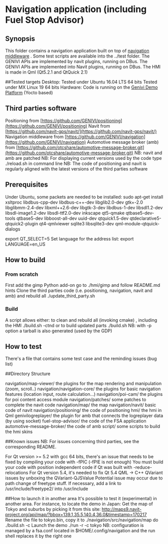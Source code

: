 # Navigation application (including Fuel Stop Advisor)

## Synopsis
This folder contains a navigation application built on top of [navigation middleware](https://github.com/GENIVI/navigation) . Some test scripts are available into the ../test folder. 
The GENIVI APIs are implemented by navit plugins, running on DBus. 
The GENIVI APIs are implemented into Navit plugins, running on DBus. The HMI is made in Qml (Qt5.2.1 and QtQuick 2.1)

##Tested targets
Desktop: Tested under Ubuntu 16.04 LTS 64 bits
		 Tested under MX Linux 19 64 bits
Hardware: Code is running on the [Genivi Demo Platform](https://github.com/GENIVI/genivi-dev-platform)  (Yocto based)

## Third parties software
Positioning from [https://github.com/GENIVI/positioning](https://github.com/GENIVI/positioning) 
Navit from [https://github.com/navit-gps/navit/](https://github.com/navit-gps/navit/)
Navigation middleware from [https://github.com/GENIVI/navigation](https://github.com/GENIVI/navigation) 
Automotive message broker (amb) from  [https://github.com/otcshare/automotive-message-broker.git](https://github.com/otcshare/automotive-message-broker.git) 
NB: navit and amb are patched
NB: For displaying current versions used by the code type ./reload.sh in command line 
NB: The code of positioning and navit is regularly aligned with the latest versions of the third parties software

## Prerequisites
Under Ubuntu, some packets are needed to be installed:
sudo apt-get install xsltproc libdbus-cpp-dev libdbus-c++-dev libglib2.0-dev gtk+-2.0 libglibmm-2.4-dev libxml++2.6-dev libgtk-3-dev libdbus-1-dev libsdl1.2-dev libsdl-image1.2-dev libsdl-ttf2.0-dev inkscape qt5-qmake qtbase5-dev-tools qtbase5-dev  libboost-all-dev uuid-dev qtquick1.5-dev qtdeclarative5-qtquick2-plugin qt4-qmlviewer sqlite3 libsqlite3-dev qml-module-qtquick-dialogs

export QT_SELECT=5
Set language for the address list:
	export LANGUAGE=en_US

## How to build
### From scratch
First add the gimp Python add-on
go to ./hmi/gimp and follow README.md hints
Clone the third parties code (i.e. positioning, navigation, navit and amb) and rebuild all
./update_third_party.sh
### Build
A script allows either:
to clean and rebuild all (invoking cmake) , including the HMI
./build.sh -ctnd
or to build updated parts
./build.sh
NB: with -p option a tarball is also generated (used by the GDP)
## How to test
There's a file that contains some test case and the reminding issues (bug list)

##Directory Structure

navigation/map-viewer/
the plugins for the map rendering and manipulation (zoom, scroll..)
navigation/navigation-core/
the plugins for basic navigation features (location input, route calculation...)
navigation/poi-cam/
the plugins for poi content access module 
navigation/patches/
some patches to complete the navit code
navigation/map/
the map
navigation/navit/
basic code of navit
navigation/positioning/
the code of positioning
hmi/
the hmi in Qml
genivilogreplayer/
the plugin for amb that connects the logreplayer data (by using socket)
fuel-stop-advisor/
the code of the FSA application
automotive-message-broker/
the code of amb
script/
some scripts to build the hmi skins

##Known issues
NB: For issues concerning third parties, see the corresponding README.

For Qt version >= 5.2 with gcc 64 bits, there's an issue that needs to be fixed by compiling your code with -fPIC (-fPIE is not enough) 
You must build your code with position independent code if Qt was built with -reduce-relocations
For Qt version 5.4, it's needed to fix Qt 5.4 QML -> C++ QVariant issues by unboxing the QVariant-QJSValue
Potential issue may occur due to path change of freetype stuff. If necessary, add a link to /usr/include/freetype2/ into /usr/include 

##How to launch it in another area
It's possible to test it (experimental) in another area.
For instance, to locate the demo in Japan:
Get the map of Tokyo and suburbs by picking it from this site:
http://maps9.navit-project.org/api/map/?bbox=139.1,35.5,140.4,36.0&timestamp=170217
Rename the file to tokyo.bin, copy it to ./navigation/src/navigation/map
do ./build.sh -c
Launch the demo 
./run -r -c tokyo
NB: configuration is managed by a fsa.conf located in $HOME/.config/navigation and the run shell replaces it by the right one

